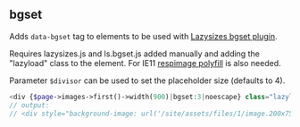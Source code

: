 ## bgset

Adds `data-bgset` tag to elements to be used with [Lazysizes bgset plugin](https://github.com/aFarkas/lazysizes/tree/gh-pages/plugins/bgset). 

Requires lazysizes.js and ls.bgset.js added manually and adding the "lazyload" class to the element. For IE11 [respimage polyfill](https://github.com/aFarkas/respimage) is also needed.

Parameter `$divisor` can be used to set the placeholder size (defaults to 4).

```php
<div {$page->images->first()->width(900)|bgset:3|noescape} class="lazyload"></div>
// output:
// <div style="background-image: url('/site/assets/files/1/image.200x75.jpg')" data-bgset="/site/assets/files/1/image.600x225.jpg" class="lazyload"></div>
```